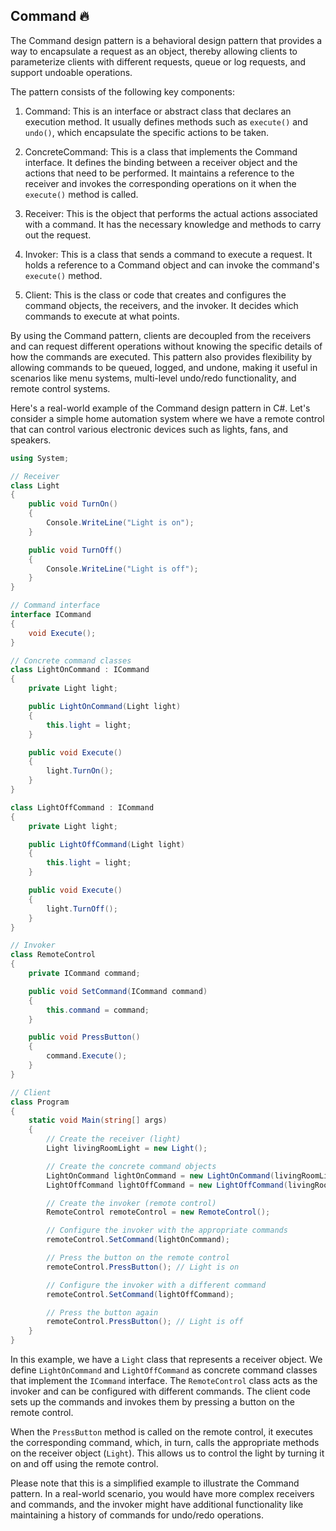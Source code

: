 ## Command 🔥
The Command design pattern is a behavioral design pattern that provides a way to encapsulate a request as an object, thereby allowing clients to parameterize clients with different requests, queue or log requests, and support undoable operations.

The pattern consists of the following key components:

1. Command: This is an interface or abstract class that declares an execution method. It usually defines methods such as `execute()` and `undo()`, which encapsulate the specific actions to be taken.

2. ConcreteCommand: This is a class that implements the Command interface. It defines the binding between a receiver object and the actions that need to be performed. It maintains a reference to the receiver and invokes the corresponding operations on it when the `execute()` method is called.

3. Receiver: This is the object that performs the actual actions associated with a command. It has the necessary knowledge and methods to carry out the request.

4. Invoker: This is a class that sends a command to execute a request. It holds a reference to a Command object and can invoke the command's `execute()` method.

5. Client: This is the class or code that creates and configures the command objects, the receivers, and the invoker. It decides which commands to execute at what points.

By using the Command pattern, clients are decoupled from the receivers and can request different operations without knowing the specific details of how the commands are executed. This pattern also provides flexibility by allowing commands to be queued, logged, and undone, making it useful in scenarios like menu systems, multi-level undo/redo functionality, and remote control systems.

Here's a real-world example of the Command design pattern in C#. Let's consider a simple home automation system where we have a remote control that can control various electronic devices such as lights, fans, and speakers.

```csharp
using System;

// Receiver
class Light
{
    public void TurnOn()
    {
        Console.WriteLine("Light is on");
    }

    public void TurnOff()
    {
        Console.WriteLine("Light is off");
    }
}

// Command interface
interface ICommand
{
    void Execute();
}

// Concrete command classes
class LightOnCommand : ICommand
{
    private Light light;

    public LightOnCommand(Light light)
    {
        this.light = light;
    }

    public void Execute()
    {
        light.TurnOn();
    }
}

class LightOffCommand : ICommand
{
    private Light light;

    public LightOffCommand(Light light)
    {
        this.light = light;
    }

    public void Execute()
    {
        light.TurnOff();
    }
}

// Invoker
class RemoteControl
{
    private ICommand command;

    public void SetCommand(ICommand command)
    {
        this.command = command;
    }

    public void PressButton()
    {
        command.Execute();
    }
}

// Client
class Program
{
    static void Main(string[] args)
    {
        // Create the receiver (light)
        Light livingRoomLight = new Light();

        // Create the concrete command objects
        LightOnCommand lightOnCommand = new LightOnCommand(livingRoomLight);
        LightOffCommand lightOffCommand = new LightOffCommand(livingRoomLight);

        // Create the invoker (remote control)
        RemoteControl remoteControl = new RemoteControl();

        // Configure the invoker with the appropriate commands
        remoteControl.SetCommand(lightOnCommand);

        // Press the button on the remote control
        remoteControl.PressButton(); // Light is on

        // Configure the invoker with a different command
        remoteControl.SetCommand(lightOffCommand);

        // Press the button again
        remoteControl.PressButton(); // Light is off
    }
}
```

In this example, we have a `Light` class that represents a receiver object. We define `LightOnCommand` and `LightOffCommand` as concrete command classes that implement the `ICommand` interface. The `RemoteControl` class acts as the invoker and can be configured with different commands. The client code sets up the commands and invokes them by pressing a button on the remote control.

When the `PressButton` method is called on the remote control, it executes the corresponding command, which, in turn, calls the appropriate methods on the receiver object (`Light`). This allows us to control the light by turning it on and off using the remote control.

Please note that this is a simplified example to illustrate the Command pattern. In a real-world scenario, you would have more complex receivers and commands, and the invoker might have additional functionality like maintaining a history of commands for undo/redo operations.